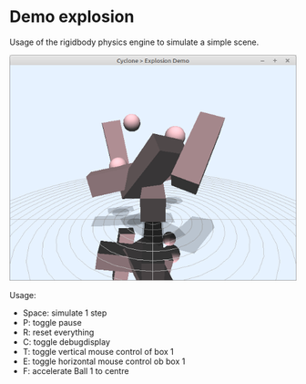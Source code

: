 # Demo explosion

Usage of the rigidbody physics engine to simulate a simple scene.

![](preview.png)

 Usage:
- Space: simulate 1 step
- P: toggle pause
- R: reset everything
- C: toggle debugdisplay
- T: toggle vertical mouse control of box 1
- E: toggle horizontal mouse control ob box 1
- F: accelerate Ball 1 to centre


